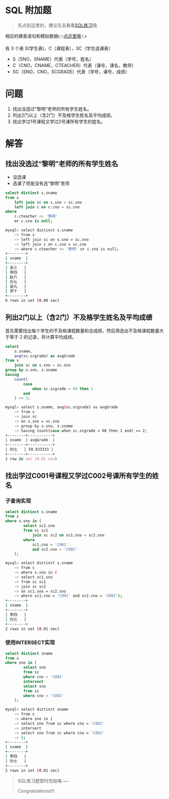 # SQL 附加题

> 先点到这里的，建议先去看看[SQL练习](/codes/sql/exercise/sql_exercise.md)哦


相应的建表语句和模拟数据👉[点这里哦](/codes/sql/exercise/sql_exer_extra_table.md)👈

有 3 个表 S(学生表)，C（课程表），SC（学生选课表）
- S（SNO，SNAME）代表（学号，姓名）
- C（CNO，CNAME，CTEACHER）代表（课号，课名，教师）
- SC（SNO，CNO，SCGRADE）代表（学号，课号，成绩）

# 问题
1. 找出没选过“黎明”老师的所有学生姓名。
2. 列出2门以上（含2门）不及格学生姓名及平均成绩。
3. 找出学过1号课程又学过2号课所有学生的姓名。

# 解答

## 找出没选过“黎明”老师的所有学生姓名
- 没选课
- 选课了但是没有选“黎明”老师

```sql
select distinct s.sname
from s
    left join sc on s.sno = sc.sno
    left join c on c.cno = sc.cno
where
    c.cteacher <> '黎明'
    or c.cno is null;
```


```sh
mysql> select distinct s.sname
    -> from s
    -> left join sc on s.sno = sc.sno
    -> left join c on c.cno = sc.cno
    -> where c.cteacher <> '黎明' or c.cno is null;
+--------+
| sname  |
+--------+
| 张三   |
| 李四   |
| 赵六   |
| 刘七   |
| 吴九   |
| 郑十   |
+--------+
6 rows in set (0.00 sec)
```


## 列出2门以上（含2门）不及格学生姓名及平均成绩

首先需要找出每个学生的不及格课程数量和总成绩，然后筛选出不及格课程数量大于等于 2 的记录，并计算平均成绩。

```sql
select
    s.sname,
    avg(sc.scgrade) as avgGrade
from s
    join sc on s.sno = sc.sno
group by s.sno, s.sname
having
    count(
        case
            when sc.scgrade < 60 then 1
        end
    ) >= 2;
```

```sh
mysql> select s.sname, avg(sc.scgrade) as avgGrade
    -> from s
    -> join sc
    -> on s.sno = sc.sno
    -> group by s.sno, s.sname
    -> having count(case when sc.scgrade < 60 then 1 end) >= 2;
+--------+-----------+
| sname  | avgGrade  |
+--------+-----------+
| 刘七   | 59.933333 |
+--------+-----------+
1 row in set (0.01 sec)
```

## 找出学过C001号课程又学过C002号课所有学生的姓名

### 子查询实现

```sql
select distinct s.sname
from s
where s.sno in (
        select sc1.sno
        from sc sc1
            join sc sc2 on sc1.sno = sc2.sno
        where
            sc1.cno = 'C001'
            and sc2.cno = 'C002'
    );
```

```sh
mysql> select distinct s.sname
    -> from s
    -> where s.sno in (
    -> select sc1.sno
    -> from sc sc1
    -> join sc sc2
    -> on sc1.sno = sc2.sno
    -> where sc1.cno = 'C001' and sc2.cno = 'C002');
+--------+
| sname  |
+--------+
| 李四   |
| 刘七   |
+--------+
2 rows in set (0.01 sec)
```

### 使用INTERSECT实现

```sql
select distinct sname
from s
where sno in (
        select sno
        from sc
        where cno = 'C001'
        intersect
        select sno
        from sc
        where cno = 'C002'
    );
```

```sh
mysql> select distinct sname
    -> from s
    -> where sno in (
    -> select sno from sc where cno = 'C001' 
    -> intersect
    -> select sno from sc where cno = 'C002'
    -> );
+--------+
| sname  |
+--------+
| 李四   |
| 刘七   |
+--------+
2 rows in set (0.01 sec)
```

> SQL练习题暂时完结咯 ~~ 
> 
> Congratulations!!!